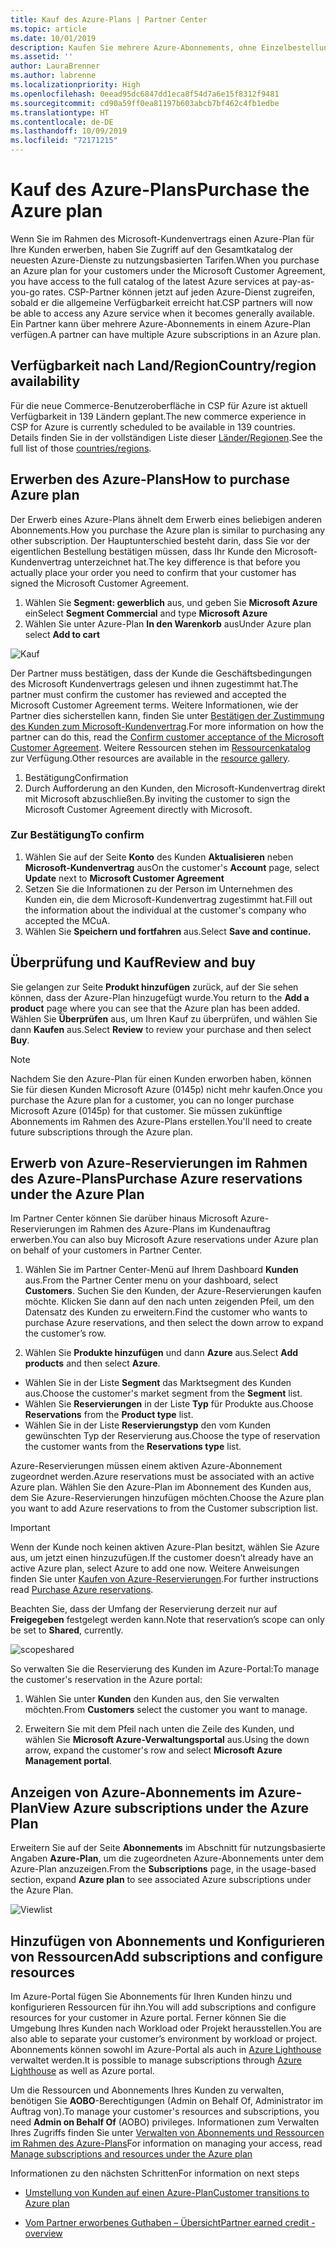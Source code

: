 ```yaml
---
title: Kauf des Azure-Plans | Partner Center
ms.topic: article
ms.date: 10/01/2019
description: Kaufen Sie mehrere Azure-Abonnements, ohne Einzelbestellungen für jedes Abonnement einreichen zu müssen
ms.assetid: ''
author: LauraBrenner
ms.author: labrenne
ms.localizationpriority: High
ms.openlocfilehash: 0eead95dc6847dd1eca8f54d7a6e15f8312f9481
ms.sourcegitcommit: cd90a59ff0ea81197b603abcb7bf462c4fb1edbe
ms.translationtype: HT
ms.contentlocale: de-DE
ms.lasthandoff: 10/09/2019
ms.locfileid: "72171215"
---
```

# <a name="purchase-the-azure-plan"></a><span data-ttu-id="caffe-103">Kauf des Azure-Plans</span><span class="sxs-lookup"><span data-stu-id="caffe-103">Purchase the Azure plan</span></span>

<span data-ttu-id="caffe-104">Wenn Sie im Rahmen des Microsoft-Kundenvertrags einen Azure-Plan für Ihre Kunden erwerben, haben Sie Zugriff auf den Gesamtkatalog der neuesten Azure-Dienste zu nutzungsbasierten Tarifen.</span><span class="sxs-lookup"><span data-stu-id="caffe-104">When you purchase an Azure plan for your customers under the Microsoft Customer Agreement, you have access to the full catalog of the latest Azure services at pay-as-you-go rates.</span></span> <span data-ttu-id="caffe-105">CSP-Partner können jetzt auf jeden Azure-Dienst zugreifen, sobald er die allgemeine Verfügbarkeit erreicht hat.</span><span class="sxs-lookup"><span data-stu-id="caffe-105">CSP partners will now be able to access any Azure service when it becomes generally available.</span></span> <span data-ttu-id="caffe-106">Ein Partner kann über mehrere Azure-Abonnements in einem Azure-Plan verfügen.</span><span class="sxs-lookup"><span data-stu-id="caffe-106">A partner can have multiple Azure subscriptions in an Azure plan.</span></span> 

## <a name="countryregion-availability"></a><span data-ttu-id="caffe-107">Verfügbarkeit nach Land/Region</span><span class="sxs-lookup"><span data-stu-id="caffe-107">Country/region availability</span></span>
<span data-ttu-id="caffe-108">Für die neue Commerce-Benutzeroberfläche in CSP für Azure ist aktuell Verfügbarkeit in 139 Ländern geplant.</span><span class="sxs-lookup"><span data-stu-id="caffe-108">The new commerce experience in CSP for Azure is currently scheduled to be available in 139 countries.</span></span> <span data-ttu-id="caffe-109">Details finden Sie in der vollständigen Liste dieser [Länder/Regionen](https://query.prod.cms.rt.microsoft.com/cms/api/am/binary/RE3QN0x).</span><span class="sxs-lookup"><span data-stu-id="caffe-109">See the full list of those [countries/regions](https://query.prod.cms.rt.microsoft.com/cms/api/am/binary/RE3QN0x).</span></span> 

## <a name="how-to-purchase-azure-plan"></a><span data-ttu-id="caffe-110">Erwerben des Azure-Plans</span><span class="sxs-lookup"><span data-stu-id="caffe-110">How to purchase Azure plan</span></span>

<span data-ttu-id="caffe-111">Der Erwerb eines Azure-Plans ähnelt dem Erwerb eines beliebigen anderen Abonnements.</span><span class="sxs-lookup"><span data-stu-id="caffe-111">How you purchase the Azure plan is similar to purchasing any other subscription.</span></span> <span data-ttu-id="caffe-112">Der Hauptunterschied besteht darin, dass Sie vor der eigentlichen Bestellung bestätigen müssen, dass Ihr Kunde den Microsoft-Kundenvertrag unterzeichnet hat.</span><span class="sxs-lookup"><span data-stu-id="caffe-112">The key difference is that before you actually place your order you need to confirm that your customer has signed the Microsoft Customer Agreement.</span></span>

1. <span data-ttu-id="caffe-113">Wählen Sie **Segment: gewerblich** aus, und geben Sie **Microsoft Azure** ein</span><span class="sxs-lookup"><span data-stu-id="caffe-113">Select **Segment Commercial** and type **Microsoft Azure**</span></span> 
2. <span data-ttu-id="caffe-114">Wählen Sie unter Azure-Plan **In den Warenkorb** aus</span><span class="sxs-lookup"><span data-stu-id="caffe-114">Under Azure plan select **Add to cart**</span></span>

![Kauf](images/azure/Azurepurchase1.png)

<span data-ttu-id="caffe-116">Der Partner muss bestätigen, dass der Kunde die Geschäftsbedingungen des Microsoft Kundenvertrags gelesen und ihnen zugestimmt hat.</span><span class="sxs-lookup"><span data-stu-id="caffe-116">The partner must confirm the customer has reviewed and accepted the Microsoft Customer Agreement terms.</span></span> <span data-ttu-id="caffe-117">Weitere Informationen, wie der Partner dies sicherstellen kann, finden Sie unter [Bestätigen der Zustimmung des Kunden zum Microsoft-Kundenvertrag](https://docs.microsoft.com/en-us/partner-center/confirm-customer-agreement).</span><span class="sxs-lookup"><span data-stu-id="caffe-117">For more information on how the partner can do this, read the [Confirm customer acceptance of the Microsoft Customer Agreement](https://docs.microsoft.com/en-us/partner-center/confirm-customer-agreement).</span></span> <span data-ttu-id="caffe-118">Weitere Ressourcen stehen im [Ressourcenkatalog](https://partner.microsoft.com/resources/collection/Microsoft-Customer-Agreement-in-the-CSP-program#/) zur Verfügung.</span><span class="sxs-lookup"><span data-stu-id="caffe-118">Other resources are available in the [resource gallery](https://partner.microsoft.com/resources/collection/Microsoft-Customer-Agreement-in-the-CSP-program#/).</span></span>

1. <span data-ttu-id="caffe-119">Bestätigung</span><span class="sxs-lookup"><span data-stu-id="caffe-119">Confirmation</span></span>
2. <span data-ttu-id="caffe-120">Durch Aufforderung an den Kunden, den Microsoft-Kundenvertrag direkt mit Microsoft abzuschließen.</span><span class="sxs-lookup"><span data-stu-id="caffe-120">By inviting the customer to sign the Microsoft Customer Agreement directly with Microsoft.</span></span> 

### <a name="to-confirm"></a><span data-ttu-id="caffe-121">Zur Bestätigung</span><span class="sxs-lookup"><span data-stu-id="caffe-121">To confirm</span></span> 

1. <span data-ttu-id="caffe-122">Wählen Sie auf der Seite **Konto** des Kunden **Aktualisieren** neben **Microsoft-Kundenvertrag** aus</span><span class="sxs-lookup"><span data-stu-id="caffe-122">On the customer's **Account** page, select **Update** next to **Microsoft Customer Agreement**</span></span>  
2. <span data-ttu-id="caffe-123">Setzen Sie die Informationen zu der Person im Unternehmen des Kunden ein, die dem Microsoft-Kundenvertrag zugestimmt hat.</span><span class="sxs-lookup"><span data-stu-id="caffe-123">Fill out the information about the individual at the customer's company who accepted the MCuA.</span></span>
3. <span data-ttu-id="caffe-124">Wählen Sie **Speichern und fortfahren** aus.</span><span class="sxs-lookup"><span data-stu-id="caffe-124">Select **Save and continue.**</span></span>  

## <a name="review-and-buy"></a><span data-ttu-id="caffe-125">Überprüfung und Kauf</span><span class="sxs-lookup"><span data-stu-id="caffe-125">Review and buy</span></span>

<span data-ttu-id="caffe-126">Sie gelangen zur Seite **Produkt hinzufügen** zurück, auf der Sie sehen können, dass der Azure-Plan hinzugefügt wurde.</span><span class="sxs-lookup"><span data-stu-id="caffe-126">You return to the **Add a product** page where you can see that the Azure plan has been added.</span></span> <span data-ttu-id="caffe-127">Wählen Sie **Überprüfen** aus, um Ihren Kauf zu überprüfen, und wählen Sie dann **Kaufen** aus.</span><span class="sxs-lookup"><span data-stu-id="caffe-127">Select **Review** to review your purchase and then select **Buy**.</span></span> 

>[!Note]
><span data-ttu-id="caffe-128">Nachdem Sie den Azure-Plan für einen Kunden erworben haben, können Sie für diesen Kunden Microsoft Azure (0145p) nicht mehr kaufen.</span><span class="sxs-lookup"><span data-stu-id="caffe-128">Once you purchase the Azure plan for a customer, you can no longer purchase Microsoft Azure (0145p) for that customer.</span></span> <span data-ttu-id="caffe-129">Sie müssen zukünftige Abonnements im Rahmen des Azure-Plans erstellen.</span><span class="sxs-lookup"><span data-stu-id="caffe-129">You'll need to create future subscriptions through the Azure plan.</span></span>

## <a name="purchase-azure-reservations-under-the-azure-plan"></a><span data-ttu-id="caffe-130">Erwerb von Azure-Reservierungen im Rahmen des Azure-Plans</span><span class="sxs-lookup"><span data-stu-id="caffe-130">Purchase Azure reservations under the Azure Plan</span></span> 
  
<span data-ttu-id="caffe-131">Im Partner Center können Sie darüber hinaus Microsoft Azure-Reservierungen im Rahmen des Azure-Plans im Kundenauftrag erwerben.</span><span class="sxs-lookup"><span data-stu-id="caffe-131">You can also buy Microsoft Azure reservations under Azure plan on behalf of your customers in Partner Center.</span></span>

1. <span data-ttu-id="caffe-132">Wählen Sie im Partner Center-Menü auf Ihrem Dashboard **Kunden** aus.</span><span class="sxs-lookup"><span data-stu-id="caffe-132">From the Partner Center menu on your dashboard, select **Customers**.</span></span> <span data-ttu-id="caffe-133">Suchen Sie den Kunden, der Azure-Reservierungen kaufen möchte. Klicken Sie dann auf den nach unten zeigenden Pfeil, um den Datensatz des Kunden zu erweitern.</span><span class="sxs-lookup"><span data-stu-id="caffe-133">Find the customer who wants to purchase Azure reservations, and then select the down arrow to expand the customer’s row.</span></span> 

2. <span data-ttu-id="caffe-134">Wählen Sie **Produkte hinzufügen** und dann **Azure** aus.</span><span class="sxs-lookup"><span data-stu-id="caffe-134">Select **Add products** and then select **Azure**.</span></span> 
- <span data-ttu-id="caffe-135">Wählen Sie in der Liste **Segment** das Marktsegment des Kunden aus.</span><span class="sxs-lookup"><span data-stu-id="caffe-135">Choose the customer's market segment from the **Segment** list.</span></span> 
- <span data-ttu-id="caffe-136">Wählen Sie **Reservierungen** in der Liste **Typ** für Produkte aus.</span><span class="sxs-lookup"><span data-stu-id="caffe-136">Choose **Reservations** from the **Product type** list.</span></span> 
- <span data-ttu-id="caffe-137">Wählen Sie in der Liste **Reservierungstyp** den vom Kunden gewünschten Typ der Reservierung aus.</span><span class="sxs-lookup"><span data-stu-id="caffe-137">Choose the type of reservation the customer wants from the **Reservations type** list.</span></span> 

<span data-ttu-id="caffe-138">Azure-Reservierungen müssen einem aktiven Azure-Abonnement zugeordnet werden.</span><span class="sxs-lookup"><span data-stu-id="caffe-138">Azure reservations must be associated with an active Azure plan.</span></span> <span data-ttu-id="caffe-139">Wählen Sie den Azure-Plan im Abonnement des Kunden aus, dem Sie Azure-Reservierungen hinzufügen möchten.</span><span class="sxs-lookup"><span data-stu-id="caffe-139">Choose the Azure plan you want to add Azure reservations to from the Customer subscription list.</span></span> 

>[!Important] 
><span data-ttu-id="caffe-140">Wenn der Kunde noch keinen aktiven Azure-Plan besitzt, wählen Sie Azure aus, um jetzt einen hinzuzufügen.</span><span class="sxs-lookup"><span data-stu-id="caffe-140">If the customer doesn’t already have an active Azure plan, select Azure to add one now.</span></span> <span data-ttu-id="caffe-141">Weitere Anweisungen finden Sie unter [Kaufen von Azure-Reservierungen](https://docs.microsoft.com/partner-center/azure-reservations-buying#purchase-azure-reservations).</span><span class="sxs-lookup"><span data-stu-id="caffe-141">For further instructions read [Purchase Azure reservations](https://docs.microsoft.com/partner-center/azure-reservations-buying#purchase-azure-reservations).</span></span>

<span data-ttu-id="caffe-142">Beachten Sie, dass der Umfang der Reservierung derzeit nur auf **Freigegeben** festgelegt werden kann.</span><span class="sxs-lookup"><span data-stu-id="caffe-142">Note that reservation’s scope can only be set to **Shared**, currently.</span></span> 

![scopeshared](images/azure/scopeshared.png)

<span data-ttu-id="caffe-144">So verwalten Sie die Reservierung des Kunden im Azure-Portal:</span><span class="sxs-lookup"><span data-stu-id="caffe-144">To manage the customer's reservation in the Azure portal:</span></span> 

1. <span data-ttu-id="caffe-145">Wählen Sie unter **Kunden** den Kunden aus, den Sie verwalten möchten.</span><span class="sxs-lookup"><span data-stu-id="caffe-145">From **Customers** select the customer you want to manage.</span></span> 

2. <span data-ttu-id="caffe-146">Erweitern Sie mit dem Pfeil nach unten die Zeile des Kunden, und wählen Sie **Microsoft Azure-Verwaltungsportal** aus.</span><span class="sxs-lookup"><span data-stu-id="caffe-146">Using the down arrow, expand the customer's row and select **Microsoft Azure Management portal**.</span></span>  
 
## <a name="view-azure-subscriptions-under-the-azure-plan"></a><span data-ttu-id="caffe-147">Anzeigen von Azure-Abonnements im Azure-Plan</span><span class="sxs-lookup"><span data-stu-id="caffe-147">View Azure subscriptions under the Azure Plan</span></span> 

<span data-ttu-id="caffe-148">Erweitern Sie auf der Seite **Abonnements** im Abschnitt für nutzungsbasierte Angaben **Azure-Plan**, um die zugeordneten Azure-Abonnements unter dem Azure-Plan anzuzeigen.</span><span class="sxs-lookup"><span data-stu-id="caffe-148">From the **Subscriptions** page, in the usage-based section, expand **Azure plan** to see associated Azure subscriptions under the Azure Plan.</span></span>

![Viewlist](images/azure/viewlist.png)


## <a name="add-subscriptions-and-configure-resources"></a><span data-ttu-id="caffe-150">Hinzufügen von Abonnements und Konfigurieren von Ressourcen</span><span class="sxs-lookup"><span data-stu-id="caffe-150">Add subscriptions and configure resources</span></span>

<span data-ttu-id="caffe-151">Im Azure-Portal fügen Sie Abonnements für Ihren Kunden hinzu und konfigurieren Ressourcen für ihn.</span><span class="sxs-lookup"><span data-stu-id="caffe-151">You will add subscriptions and configure resources for your customer in Azure portal.</span></span> <span data-ttu-id="caffe-152">Ferner können Sie die Umgebung Ihres Kunden nach Workload oder Projekt herausstellen.</span><span class="sxs-lookup"><span data-stu-id="caffe-152">You are also able to separate your customer’s environment by workload or project.</span></span> <span data-ttu-id="caffe-153">Abonnements können sowohl im Azure-Portal als auch in [Azure Lighthouse](https://azure.microsoft.com/services/azure-lighthouse/) verwaltet werden.</span><span class="sxs-lookup"><span data-stu-id="caffe-153">It is possible to manage subscriptions through [Azure Lighthouse](https://azure.microsoft.com/services/azure-lighthouse/) as well as Azure portal.</span></span> 

<span data-ttu-id="caffe-154">Um die Ressourcen und Abonnements Ihres Kunden zu verwalten, benötigen Sie **AOBO**-Berechtigungen (Admin on Behalf Of, Administrator im Auftrag von).</span><span class="sxs-lookup"><span data-stu-id="caffe-154">To manage your customer's resources and subscriptions, you need **Admin on Behalf Of** (AOBO) privileges.</span></span> <span data-ttu-id="caffe-155">Informationen zum Verwalten Ihres Zugriffs finden Sie unter [Verwalten von Abonnements und Ressourcen im Rahmen des Azure-Plans](azure-plan-manage.md)</span><span class="sxs-lookup"><span data-stu-id="caffe-155">For information on managing your access, read [Manage subscriptions and resources under the Azure plan](azure-plan-manage.md)</span></span>

<span data-ttu-id="caffe-156">Informationen zu den nächsten Schritten</span><span class="sxs-lookup"><span data-stu-id="caffe-156">For information on next steps</span></span>

- [<span data-ttu-id="caffe-157">Umstellung von Kunden auf einen Azure-Plan</span><span class="sxs-lookup"><span data-stu-id="caffe-157">Customer transitions to Azure plan</span></span>](azure-plan-transition.md)

- [<span data-ttu-id="caffe-158">Vom Partner erworbenes Guthaben – Übersicht</span><span class="sxs-lookup"><span data-stu-id="caffe-158">Partner earned credit - overview</span></span>](partner-earned-credit.md)







            




    

  













    



    